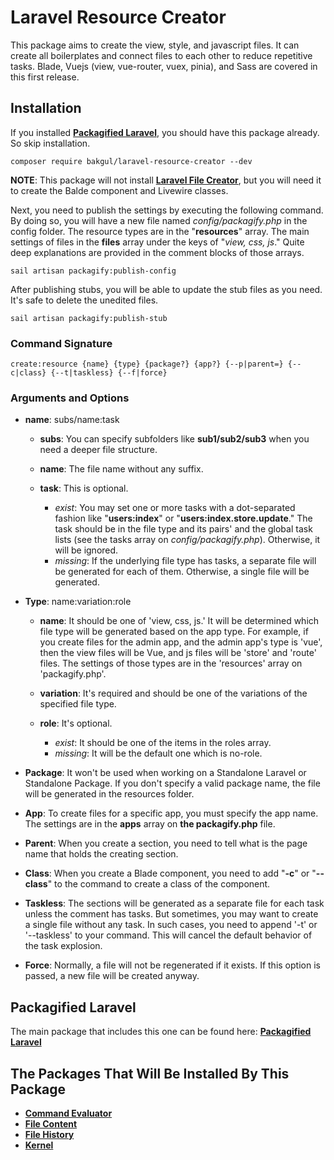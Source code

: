 # Laravel Resource Creator

This package aims to create the view, style, and javascript files. It can create all boilerplates and connect files to each other to reduce repetitive tasks. Blade, Vuejs (view, vue-router, vuex, pinia), and Sass are covered in this first release.

## Installation

If you installed [**Packagified Laravel**](https://github.com/bulentAkgul/packagified-laravel), you should have this package already. So skip installation.
```
composer require bakgul/laravel-resource-creator --dev
```
**NOTE**: This package will not install [**Laravel File Creator**](https://github.com/bulentAkgul/laravel-file-creator), but you will need it to create the Balde component and Livewire classes.

Next, you need to publish the settings by executing the following command. By doing so, you will have a new file named *config/packagify.php* in the config folder. The resource types are in the "**resources**" array. The main settings of files in the **files** array under the keys of "*view, css, js*." Quite deep explanations are provided in the comment blocks of those arrays.
```
sail artisan packagify:publish-config
```
After publishing stubs, you will be able to update the stub files as you need. It's safe to delete the unedited files.
```
sail artisan packagify:publish-stub
```
### Command Signature
```
create:resource {name} {type} {package?} {app?} {--p|parent=} {--c|class} {--t|taskless} {--f|force}
```

### Arguments and Options

-   **name**: subs/name:task

    -   **subs**: You can specify subfolders like **sub1/sub2/sub3** when you need a deeper file structure.

    -   **name**: The file name without any suffix.
 
    -   **task**: This is optional.
        -   *exist*: You may set one or more tasks with a dot-separated fashion like "**users:index**" or "**users:index.store.update**." The task should be in the file type and its pairs' and the global task lists (see the tasks array on *config/packagify.php*). Otherwise, it will be ignored.
        -   *missing*: If the underlying file type has tasks, a separate file will be generated for each of them. Otherwise, a single file will be generated.

-   **Type**: name:variation:role
    -   **name**: It should be one of 'view, css, js.' It will be determined which file type will be generated based on the app type. For example, if you create files for the admin app, and the admin app's type is 'vue', then the view files will be Vue, and js files will be 'store' and 'route' files. The settings of those types are in the 'resources' array on 'packagify.php'.
   
    -   **variation**: It's required and should be one of the variations of the specified file type.
    
    -   **role**: It's optional.
        -   *exist*: It should be one of the items in the roles array.
        -   *missing*: It will be the default one which is no-role.

-   **Package**: It won't be used when working on a Standalone Laravel or Standalone Package. If you don't specify a valid package name, the file will be generated in the resources folder.

-   **App**: To create files for a specific app, you must specify the app name. The settings are in the **apps** array on **the packagify.php** file.

-   **Parent**: When you create a section, you need to tell what is the page name that holds the creating section.

-   **Class**: When you create a Blade component, you need to add "**-c**" or "**--class**" to the command to create a class of the component.

-   **Taskless**: The sections will be generated as a separate file for each task unless the comment has tasks. But sometimes, you may want to create a single file without any task. In such cases, you need to append '-t' or '--taskless' to your command. This will cancel the default behavior of the task explosion.

-   **Force**: Normally, a file will not be regenerated if it exists. If this option is passed, a new file will be created anyway.

## Packagified Laravel

The main package that includes this one can be found here: [**Packagified Laravel**](https://github.com/bulentAkgul/packagified-laravel)

## The Packages That Will Be Installed By This Package

-   [**Command Evaluator**](https://github.com/bulentAkgul/command-evaluator)
-   [**File Content**](https://github.com/bulentAkgul/file-content)
-   [**File History**](https://github.com/bulentAkgul/file-history)
-   [**Kernel**](https://github.com/bulentAkgul/kernel)